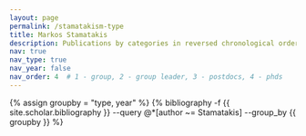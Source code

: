 ```yaml
---
layout: page
permalink: /stamatakism-type
title: Markos Stamatakis
description: Publications by categories in reversed chronological order. Generated by jekyll-scholar.
nav: true
nav_type: true
nav_year: false
nav_order: 4  # 1 - group, 2 - group leader, 3 - postdocs, 4 - phds
---
```


<!-- _pages/stamatakism-type.md -->
<div class="publications">

{% assign groupby = "type, year" %}
{% bibliography -f {{ site.scholar.bibliography }} --query @*[author ~= Stamatakis] --group_by {{ groupby }} %}

</div>
